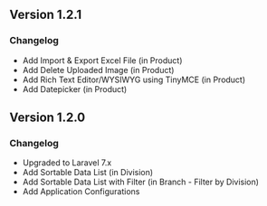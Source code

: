## Version 1.2.1

### Changelog

- Add Import & Export Excel File (in Product)
- Add Delete Uploaded Image (in Product)
- Add Rich Text Editor/WYSIWYG using TinyMCE (in Product)
- Add Datepicker (in Product)


## Version 1.2.0

### Changelog

- Upgraded to Laravel 7.x
- Add Sortable Data List (in Division)
- Add Sortable Data List with Filter (in Branch - Filter by Division)
- Add Application Configurations